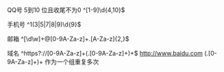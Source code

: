 QQ号 5到10 位且收尾不为0
^[1-9]\d{4,10}$

手机号
^1(3|5|7|8|9)\d{9}$

邮箱
^[\d\w]+@[0-9A-Za-z]+\.[A-Za-z]{2,}$

域名
^https?:\/\/[0-9A-Za-z]+(\.[0-9A-Za-z]+)+$
http://www.baidu.com
(\.[0-9A-Za-z]+)+  作为一个组重复多次